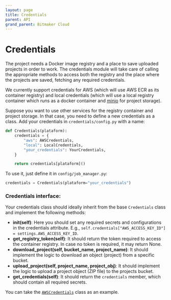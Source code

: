 ```yaml
---
layout: page
title: Credentials
parent: API
grand_parent: Bitmaker Cloud
---
```


# Credentials

The project needs a Docker image registry and a place to save uploaded projects in order to work. The credentials
module will take care of calling the appropriate methods to access both the registry and the place where the projects
are saved, fetching any required credentials.

We currently support credentials for AWS (which will use AWS ECR as its container registry) and local credentials
(which will use a local registry container which runs as a docker container and [minio](https://min.io/) for project
storage).

Suppose you want to use other services for the registry container and project storage. In that case, you need to
define a new credentials as a class. Add your credentials in `credentials/config.py` with a name:

```py
def Credentials(plataform):
    credentials = {
        "aws": AWSCredentials,
        "local": LocalCredentials,
        "your_credentials": YourCredentials,
    }

    return credentials[plataform]()
```

To use it, just define it in `config/job_manager.py`:
```py
credentials = Credentials(plataform="your_credentials")
```

### Credentials interface:
Your credentials class should ideally inherit from the base `Credentials` class and implement the following
methods:

- **__init__(self)**: Here you should set any required secrets and configurations in the credentials attribute.
    E.g., `self.credentials["AWS_ACCESS_KEY_ID"] = settings.AWS_ACCESS_KEY_ID`.
- **get_registry_token(self)**: It should return the token required to access the container registry. In case no 
    token is required, it may return None.
- **download_project(self, bucket_name, project_name)**: It should implement the logic to download an object (project)
    from a specific bucket.
- **upload_project(self, project_name, project_obj)**: It should implement the logic to upload a project object (ZIP file)
    to the projects bucket.
- **get_credentials(self)**: It should return the `credentials` member, which should contain all required secrets.

You can take the [`AWSCredentials`](https://github.com/bitmakerla/bitmaker-cloud/blob/main/bitmaker-api/credentials/aws.py) class as an example.

